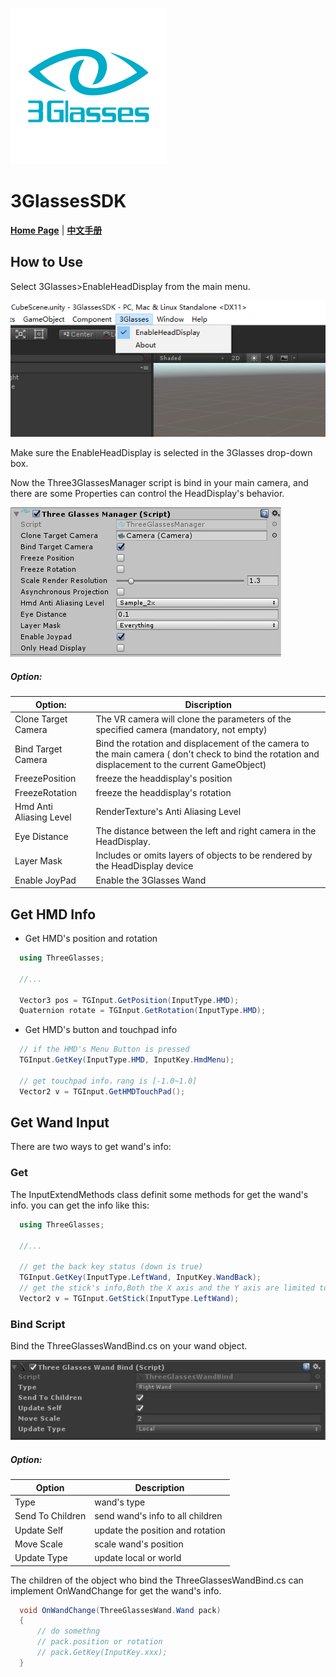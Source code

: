 ![img](./README/icon.png)

# 3GlassesSDK

**[Home Page](http://dev.vrshow.com/)** | **[中文手册](./README_zh.md)**

## How to Use

Select 3Glasses>EnableHeadDisplay from the main menu.

![img](./README/EnableHeadDisplay.png)

Make sure the EnableHeadDisplay is selected in the 3Glasses drop-down box.

Now the Three3GlassesManager script is bind in your main camera, and there are some Properties can control the HeadDisplay's behavior.

![img](./README/TreeGlassesCameraProperty.png)

##### Option:

| Option:               | Discription                                                                            |
|-------------------------|----------------------------------------------------------------------------------------|
| Clone Target Camera     | The VR camera will clone the parameters of the specified camera (mandatory, not empty) |
| Bind Target Camera      | Bind the rotation and displacement of the camera to the main camera ( don't check to bind the rotation and displacement to the current GameObject) |
| FreezePosition          | freeze the headdisplay's position                                                      |
| FreezeRotation          | freeze the headdisplay's rotation                                                      |
| Hmd Anti Aliasing Level | RenderTexture's Anti Aliasing Level                                                    |
| Eye Distance            | The distance between the left and right camera in the HeadDisplay.                     |
| Layer Mask              | Includes or omits layers of objects to be rendered by the HeadDisplay device           |
| Enable JoyPad           | Enable the 3Glasses Wand                                                               |

## Get HMD Info

- Get HMD's position and rotation

```csharp
  using ThreeGlasses;

  //...

  Vector3 pos = TGInput.GetPosition(InputType.HMD);
  Quaternion rotate = TGInput.GetRotation(InputType.HMD);
```

- Get HMD's button and touchpad info

```csharp
  // if the HMD's Menu Button is pressed
  TGInput.GetKey(InputType.HMD, InputKey.HmdMenu);

  // get touchpad info，rang is [-1.0~1.0]
  Vector2 v = TGInput.GetHMDTouchPad();
```

## Get Wand Input

There are two ways to get wand's info:

### Get

The InputExtendMethods class definit some methods for get the wand's info. you can get the info like this:

```csharp
  using ThreeGlasses;

  //...

  // get the back key status (down is true)
  TGInput.GetKey(InputType.LeftWand, InputKey.WandBack);
  // get the stick's info,Both the X axis and the Y axis are limited to between -1 and 1.
  Vector2 v = TGInput.GetStick(InputType.LeftWand);
```

### Bind Script

Bind the ThreeGlassesWandBind.cs on your wand object.

![img](./README/TreeGlassesWandBindProperty.png)

##### Option:

| Option           | Description                      |
|------------------|----------------------------------|
| Type             | wand's type                      |
| Send To Children | send wand's info to all children |
| Update Self      | update the position and rotation |
| Move Scale       | scale wand's position            |
| Update Type      | update local or world            |

The children of the object who bind the ThreeGlassesWandBind.cs can implement OnWandChange for get the wand's info.

```csharp
  void OnWandChange(ThreeGlassesWand.Wand pack)
  {
      // do somethng
      // pack.position or rotation
      // pack.GetKey(InputKey.xxx);
  }
```
